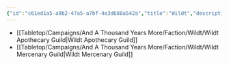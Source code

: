```yaml
---
{"id":"c61ed1a5-a9b2-47a5-a7bf-4e3d688a542a","title":"Wildt","description":"Faction - Wildt","publish":true,"date_created":"Tuesday, April 2nd 2024, 6:04:10 pm","date_modified":"Wednesday, April 10th 2024, 8:55:03 pm","cssclasses":["mado-heading"],"path":"Tabletop/Campaigns/And A Thousand Years More/Faction/Wildt/index.md","permalink":"/tabletop/campaigns/and-a-thousand-years-more/faction/wildt/index/","PassFrontmatter":true}
---
```



- [[Tabletop/Campaigns/And A Thousand Years More/Faction/Wildt/Wildt Apothecary Guild\|Wildt Apothecary Guild]]
- [[Tabletop/Campaigns/And A Thousand Years More/Faction/Wildt/Wildt Mercenary Guild\|Wildt Mercenary Guild]]

